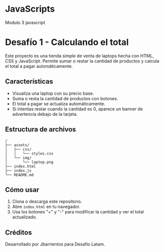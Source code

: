 # JavaScripts
Modulo 3 javascript
# Desafío 1 - Calculando el total

Este proyecto es una tienda simple de venta de laptops hecha con HTML, CSS y JavaScript. Permite sumar o restar la cantidad de productos y calcula el total a pagar automáticamente.

## Características

- Visualiza una laptop con su precio base.
- Suma o resta la cantidad de productos con botones.
- El total a pagar se actualiza automáticamente.
- Si intentas restar cuando la cantidad es 0, aparece un banner de advertencia debajo de la tarjeta.


## Estructura de archivos

```
/
├── assets/
│   ├── css/
│   │   └── styles.css
│   └── img/
│       └── laptop.png
├── index.html
├── index.js
└── README.md
```

## Cómo usar

1. Clona o descarga este repositorio.
2. Abre `index.html` en tu navegador.
3. Usa los botones "+" y "-" para modificar la cantidad y ver el total actualizado.

## Créditos

Desarrollado por Jbarrientos para Desafío Latam.
